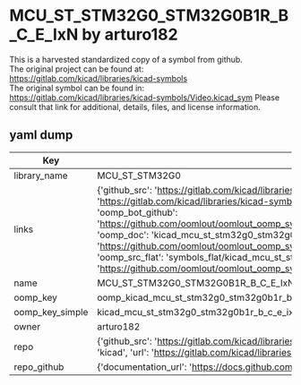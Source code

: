 # MCU_ST_STM32G0_STM32G0B1R_B_C_E_IxN by arturo182  
This is a harvested standardized copy of a symbol from github.  
The original project can be found at:  
https://gitlab.com/kicad/libraries/kicad-symbols  
The original symbol can be found in:
https://gitlab.com/kicad/libraries/kicad-symbols/Video.kicad_sym
Please consult that link for additional, details, files, and license information.  
## yaml dump  
| Key | Value |  
| --- | --- |  
| library_name | MCU_ST_STM32G0 |  
| links | {'github_src': 'https://gitlab.com/kicad/libraries/kicad-symbols/Video.kicad_sym', 'github_src_repo': 'https://gitlab.com/kicad/libraries/kicad-symbols', 'oomp_bot': 'kicad_mcu_st_stm32g0_stm32g0b1r_b_c_e_ixn/working', 'oomp_bot_github': 'https://github.com/oomlout/oomlout_oomp_symbol_bot/tree/main/kicad_mcu_st_stm32g0_stm32g0b1r_b_c_e_ixn/working', 'oomp_doc': 'kicad_mcu_st_stm32g0_stm32g0b1r_b_c_e_ixn/working', 'oomp_doc_github': 'https://github.com/oomlout/oomlout_oomp_symbol_doc/tree/main/kicad_mcu_st_stm32g0_stm32g0b1r_b_c_e_ixn/working', 'oomp_src_flat': 'symbols_flat/kicad_mcu_st_stm32g0_stm32g0b1r_b_c_e_ixn/working', 'oomp_src_flat_github': 'https://github.com/oomlout/oomlout_oomp_symbol_src/tree/main/kicad_mcu_st_stm32g0_stm32g0b1r_b_c_e_ixn/working'} |  
| name | MCU_ST_STM32G0_STM32G0B1R_B_C_E_IxN |  
| oomp_key | oomp_kicad_mcu_st_stm32g0_stm32g0b1r_b_c_e_ixn |  
| oomp_key_simple | kicad_mcu_st_stm32g0_stm32g0b1r_b_c_e_ixn |  
| owner | arturo182 |  
| repo | {'github_src': 'https://gitlab.com/kicad/libraries/kicad-symbols/Video.kicad_sym', 'name': 'libraries/kicad-symbols', 'owner': 'kicad', 'url': 'https://gitlab.com/kicad/libraries/kicad-symbols'} |  
| repo_github | {'documentation_url': 'https://docs.github.com/rest/repos/repos#get-a-repository', 'message': 'Not Found'} |  

